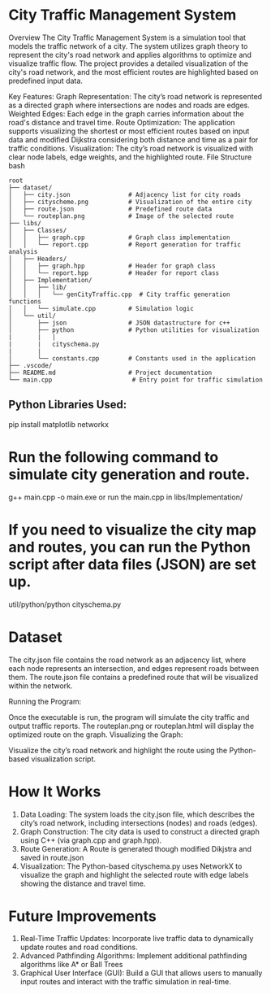 # City Traffic Management System
Overview
The City Traffic Management System is a simulation tool that models the traffic network of a city. The system utilizes graph theory to represent the city's road network and applies algorithms to optimize and visualize traffic flow. The project provides a detailed visualization of the city's road network, and the most efficient routes are highlighted based on predefined input data.

Key Features:
Graph Representation: The city’s road network is represented as a directed graph where intersections are nodes and roads are edges.
Weighted Edges: Each edge in the graph carries information about the road's distance and travel time.
Route Optimization: The application supports visualizing the shortest or most efficient routes based on input data and modified Dijkstra considering both distance and time as a pair for traffic conditions.
Visualization: The city’s road network is visualized with clear node labels, edge weights, and the highlighted route.
File Structure
bash

```
root
├── dataset/
│   ├── city.json                # Adjacency list for city roads
│   ├── cityscheme.png           # Visualization of the entire city
│   ├── route.json               # Predefined route data
│   └── routeplan.png            # Image of the selected route
├── libs/
│   ├── Classes/
│   │   ├── graph.cpp            # Graph class implementation
│   │   └── report.cpp           # Report generation for traffic analysis
│   ├── Headers/
│   │   ├── graph.hpp            # Header for graph class
│   │   └── report.hpp           # Header for report class
│   ├── Implementation/
│   │   ├── lib/
│   │   │   └── genCityTraffic.cpp  # City traffic generation functions
│   │   └── simulate.cpp         # Simulation logic
│   └── util/
│       ├── json                 # JSON datastructure for c++
│       ├── python               # Python utilities for visualization
|       |   |
|       |   cityschema.py
|       |   
│       └── constants.cpp        # Constants used in the application
├── .vscode/
├── README.md                    # Project documentation
└── main.cpp                      # Entry point for traffic simulation
```

## Python Libraries Used:
pip install matplotlib networkx

# Run the following command to simulate city generation and route.
g++ main.cpp -o main.exe or run the main.cpp in libs/Implementation/



# If you need to visualize the city map and routes, you can run the Python script after data files (JSON) are set up.
util/python/python cityschema.py

# Dataset
The city.json file contains the road network as an adjacency list, where each node represents an intersection, and edges represent roads between them.
The route.json file contains a predefined route that will be visualized within the network.

Running the Program:

Once the executable is run, the program will simulate the city traffic and output traffic reports.
The routeplan.png or routeplan.html will display the optimized route on the graph.
Visualizing the Graph:

Visualize the city’s road network and highlight the route using the Python-based visualization script.

# How It Works
1. Data Loading: The system loads the city.json file, which describes the city’s road network, including intersections (nodes) and roads (edges).
2. Graph Construction: The city data is used to construct a directed graph using C++ (via graph.cpp and graph.hpp).
3. Route Generation: A Route is generated though modified Dikjstra and saved in route.json
4. Visualization: The Python-based cityschema.py uses NetworkX to visualize the graph and highlight the selected route with edge labels showing the distance and travel time.

# Future Improvements
1. Real-Time Traffic Updates: Incorporate live traffic data to dynamically update routes and road conditions.
2. Advanced Pathfinding Algorithms: Implement additional pathfinding algorithms like A* or Ball Trees
3. Graphical User Interface (GUI): Build a GUI that allows users to manually input routes and interact with the traffic simulation in real-time.